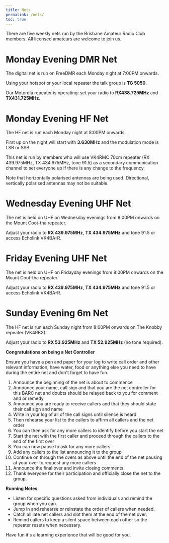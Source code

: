 ```yaml
---
title: Nets
permalink: /nets/
toc: true
---
```


There are five weekly nets run by the Brisbane Amateur Radio Club members. All licensed amateurs are welcome to join us.

# Monday Evening DMR Net

The digital net is run on FreeDMR each Monday night at 7:00PM onwards.

Using your hotspot or your local repeater the talk group is **TG 5050**.

Our Motorola repeater is operating: set your radio to **RX438.725MHz** and **TX431.725MHz**.

# Monday Evening HF Net

The HF net is run each Monday night at 8:00PM onwards.

First up on the night will start with **3.630MHz** and the modulation mode is LSB or SSB.

This net is run by members who will use VK4RMC 70cm repeater (RX 439.975MHz, TX 434.975MHz, tone 91.5) as a secondary communication channel to set everyone up if there is any change to the frequency.

Note that horizontally polarised antennas are being used. Directional, vertically polarised antennas may not be suitable.

# Wednesday Evening UHF Net

The net is held on UHF on Wednesday evenings from 8:00PM onwards on the Mount Coot-tha repeater.

Adjust your radio to **RX 439.975MHz**, **TX 434.975MHz** and tone 91.5 or access Echolink VK4BA-R.

# Friday Evening UHF Net

The net is held on UHF on Fridayday evenings from 8:00PM onwards on the Mount Coot-tha repeater.

Adjust your radio to **RX 439.975MHz**, **TX 434.975MHz** and tone 91.5 or access Echolink VK4BA-R.

# Sunday Evening 6m Net

The HF net is run each Sunday night from 8:00PM onwards on The Knobby repeater (VK4RBX).

Adjust your radio to **RX 53.925MHz** and **TX 52.925MHz** (no tone required).



**Congratulations on being a Net Controller**

Ensure you have a pen and paper for your log to write call order and other relevant information, have water, food or anything else you need to have during the entire net and don't forget to have fun.

1. Announce the beginning of the net is about to commence
2. Announce your name, call sign and that you are the net controller for this BARC net and doubts should be relayed back to you for comment and or remedy
3. Announce you are ready to receive callers and that they should state their call sign and name
4. Write in your log of all of the call signs until silence is heard
5. Then rehearse your list to the callers to affirm all callers and the net order
6. You can then ask for any more callers to identify before you start the net
7. Start the net with the first caller and proceed through the callers to the end of the first over
8. You can now pause to ask for any more callers
9. Add any callers to the list announcing it to the group
10. Continue on through the overs as above until the end of the net pausing at your over to request any more callers
11. Announce the final over and invite closing comments
12. Thank everyone for their participation and officially close the net to the group.


**Running Notes**
* Listen for specific questions asked from individuals and remind the group when you can.
* Jump in and rehearse or reinstate the order of callers when needed.
* Catch all late net callers and slot them at the end of the net over.
* Remind callers to keep a silent space between each other so the repeater resets when necessary.

Have fun it's a learning experience that will be good for you.
